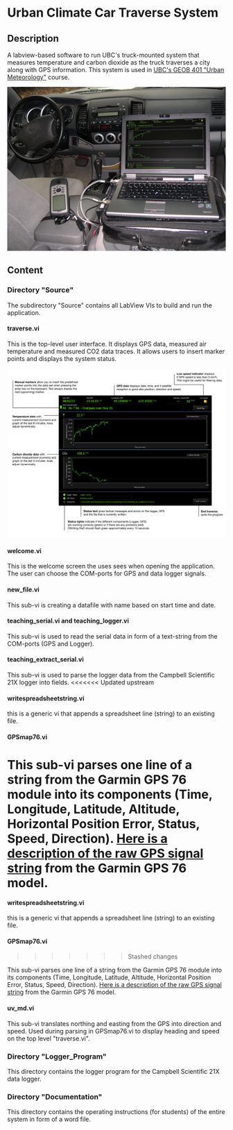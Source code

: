 # Urban Climate Car Traverse System 

## Description

A labview-based software to run UBC's truck-mounted system that measures temperature and carbon dioxide as the truck traverses a city along with GPS information. This system is used in <a href="http://ibis.geog.ubc.ca/courses/geob401/">UBC's GEOB 401 "Urban Meteorology"</a> course.

![](Image-System-Photo.jpg)

## Content

### Directory "Source"

The subdirectory "Source" contains all LabView VIs to build and run the application.

#### traverse.vi

This is the top-level user interface. It displays GPS data, measured air temperature and measured CO2 data traces. It allows users to insert marker points and displays the system status. 

![](Image-Screen.gif)

#### welcome.vi

This is the welcome screen the uses sees when opening the application. The user can choose the COM-ports for GPS and data logger signals.

#### new_file.vi

This sub-vi is creating a datafile with name based on start time and date.

#### teaching_serial.vi and teaching_logger.vi

This sub-vi is used to read the serial data in form of a text-string from the COM-ports (GPS and Logger).

#### teaching_extract_serial.vi

This sub-vi is used to parse the logger data from the Campbell Scientific 21X logger into fields. 
<<<<<<< Updated upstream

#### writespreadsheetstring.vi

this is a generic vi that appends a spreadsheet line (string) to an existing file. 

#### GPSmap76.vi

This sub-vi parses one line of a string from the Garmin GPS 76 module into its components (Time, Longitude, Latitude, Altitude, Horizontal Position Error, Status, Speed, Direction). <a href="images/GPS_Signal.png">Here is a description of the raw GPS signal string</a> from the Garmin GPS 76 model.
=======

#### writespreadsheetstring.vi

this is a generic vi that appends a spreadsheet line (string) to an existing file. 

#### GPSmap76.vi
>>>>>>> Stashed changes

This sub-vi parses one line of a string from the Garmin GPS 76 module into its components (Time, Longitude, Latitude, Altitude, Horizontal Position Error, Status, Speed, Direction). <a href="images/GPS_Signal.png">Here is a description of the raw GPS signal string</a> from the Garmin GPS 76 model.
#### uv_md.vi

This sub-vi translates northing and easting from the GPS into direction and speed. Used during parsing in GPSmap76.vi to display heading and speed on the top level "traverse.vi".

### Directory "Logger_Program"

This directory contains the logger program for the Campbell Scientific 21X data logger.

### Directory "Documentation"

This directory contains the operating instructions (for students) of the entire system in form of a word file.
